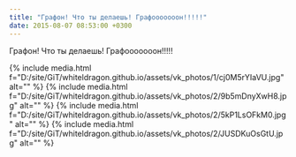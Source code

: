 ```yaml
---
title: "Графон! Что ты делаешь! Графооооооон!!!!!"
date: 2015-08-07 08:53:00 +0300
---
```


Графон! Что ты делаешь! Графооооооон!!!!!


{% include media.html f="D:/site/GiT/whiteldragon.github.io/assets/vk_photos/1/cj0M5rYIaVU.jpg" alt="" %}
{% include media.html f="D:/site/GiT/whiteldragon.github.io/assets/vk_photos/2/9b5mDnyXwH8.jpg" alt="" %}
{% include media.html f="D:/site/GiT/whiteldragon.github.io/assets/vk_photos/2/5kP1LsOFkM0.jpg" alt="" %}
{% include media.html f="D:/site/GiT/whiteldragon.github.io/assets/vk_photos/2/JUSDKuOsGtU.jpg" alt="" %}
